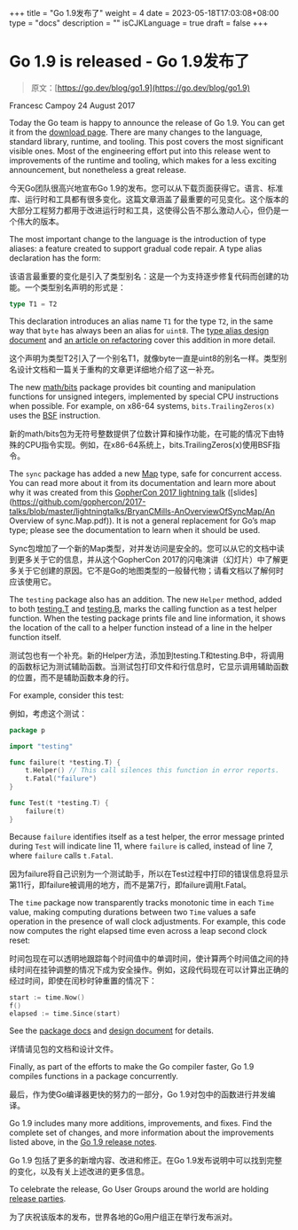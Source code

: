 +++
title = "Go 1.9发布了"
weight = 4
date = 2023-05-18T17:03:08+08:00
type = "docs"
description = ""
isCJKLanguage = true
draft = false
+++

# Go 1.9 is released - Go 1.9发布了

> 原文：[https://go.dev/blog/go1.9](https://go.dev/blog/go1.9)

Francesc Campoy
24 August 2017

Today the Go team is happy to announce the release of Go 1.9. You can get it from the [download page](https://go.dev/dl/). There are many changes to the language, standard library, runtime, and tooling. This post covers the most significant visible ones. Most of the engineering effort put into this release went to improvements of the runtime and tooling, which makes for a less exciting announcement, but nonetheless a great release.

今天Go团队很高兴地宣布Go 1.9的发布。您可以从下载页面获得它。语言、标准库、运行时和工具都有很多变化。这篇文章涵盖了最重要的可见变化。这个版本的大部分工程努力都用于改进运行时和工具，这使得公告不那么激动人心，但仍是一个伟大的版本。

The most important change to the language is the introduction of type aliases: a feature created to support gradual code repair. A type alias declaration has the form:

该语言最重要的变化是引入了类型别名：这是一个为支持逐步修复代码而创建的功能。一个类型别名声明的形式是：

```go
type T1 = T2
```

This declaration introduces an alias name `T1` for the type `T2`, in the same way that `byte` has always been an alias for `uint8`. The [type alias design document](https://go.dev/design/18130-type-alias) and [an article on refactoring](https://go.dev/talks/2016/refactor.article) cover this addition in more detail.

这个声明为类型T2引入了一个别名T1，就像byte一直是uint8的别名一样。类型别名设计文档和一篇关于重构的文章更详细地介绍了这一补充。

The new [math/bits](https://go.dev/pkg/math/bits) package provides bit counting and manipulation functions for unsigned integers, implemented by special CPU instructions when possible. For example, on x86-64 systems, `bits.TrailingZeros(x)` uses the [BSF](https://pdos.csail.mit.edu/6.828/2010/readings/i386/BSF.htm) instruction.

新的math/bits包为无符号整数提供了位数计算和操作功能，在可能的情况下由特殊的CPU指令实现。例如，在x86-64系统上，bits.TrailingZeros(x)使用BSF指令。

The `sync` package has added a new [Map](https://go.dev/pkg/sync#Map) type, safe for concurrent access. You can read more about it from its documentation and learn more about why it was created from this [GopherCon 2017 lightning talk](https://www.youtube.com/watch?v=C1EtfDnsdDs) ([slides](https://github.com/gophercon/2017-talks/blob/master/lightningtalks/BryanCMills-AnOverviewOfSyncMap/An Overview of sync.Map.pdf)). It is not a general replacement for Go’s map type; please see the documentation to learn when it should be used.

Sync包增加了一个新的Map类型，对并发访问是安全的。您可以从它的文档中读到更多关于它的信息，并从这个GopherCon 2017的闪电演讲（幻灯片）中了解更多关于它创建的原因。它不是Go的地图类型的一般替代物；请看文档以了解何时应该使用它。

The `testing` package also has an addition. The new `Helper` method, added to both [testing.T](https://go.dev/pkg/testing#T.Helper) and [testing.B](https://go.dev/pkg/testing#B.Helper), marks the calling function as a test helper function. When the testing package prints file and line information, it shows the location of the call to a helper function instead of a line in the helper function itself.

测试包也有一个补充。新的Helper方法，添加到testing.T和testing.B中，将调用的函数标记为测试辅助函数。当测试包打印文件和行信息时，它显示调用辅助函数的位置，而不是辅助函数本身的行。

For example, consider this test:

例如，考虑这个测试：

```go
package p

import "testing"

func failure(t *testing.T) {
    t.Helper() // This call silences this function in error reports.
    t.Fatal("failure")
}

func Test(t *testing.T) {
    failure(t)
}
```

Because `failure` identifies itself as a test helper, the error message printed during `Test` will indicate line 11, where `failure` is called, instead of line 7, where `failure` calls `t.Fatal`.

因为failure将自己识别为一个测试助手，所以在Test过程中打印的错误信息将显示第11行，即failure被调用的地方，而不是第7行，即failure调用t.Fatal。

The `time` package now transparently tracks monotonic time in each `Time` value, making computing durations between two `Time` values a safe operation in the presence of wall clock adjustments. For example, this code now computes the right elapsed time even across a leap second clock reset:

时间包现在可以透明地跟踪每个时间值中的单调时间，使计算两个时间值之间的持续时间在挂钟调整的情况下成为安全操作。例如，这段代码现在可以计算出正确的经过时间，即使在闰秒时钟重置的情况下：

```go
start := time.Now()
f()
elapsed := time.Since(start)
```

See the [package docs](http://beta.golang.org/pkg/time/#hdr-Monotonic_Clocks) and [design document](https://github.com/golang/proposal/blob/master/design/12914-monotonic.md) for details.

详情请见包的文档和设计文件。

Finally, as part of the efforts to make the Go compiler faster, Go 1.9 compiles functions in a package concurrently.

最后，作为使Go编译器更快的努力的一部分，Go 1.9对包中的函数进行并发编译。

Go 1.9 includes many more additions, improvements, and fixes. Find the complete set of changes, and more information about the improvements listed above, in the [Go 1.9 release notes](https://go.dev/doc/go1.9).

Go 1.9 包括了更多的新增内容、改进和修正。在Go 1.9发布说明中可以找到完整的变化，以及有关上述改进的更多信息。

To celebrate the release, Go User Groups around the world are holding [release parties](https://github.com/golang/cowg/blob/master/events/2017-08-go1.9-release-party.md).

为了庆祝该版本的发布，世界各地的Go用户组正在举行发布派对。
